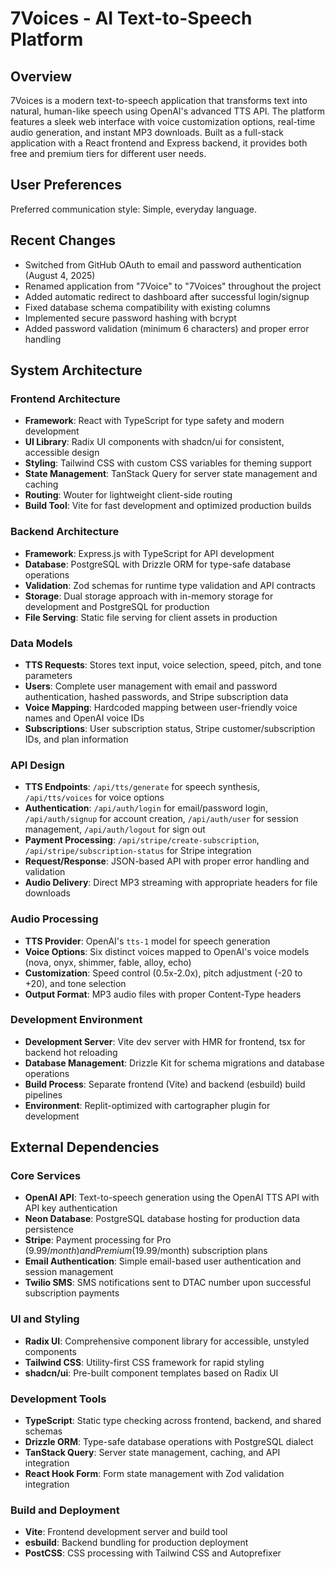 # 7Voices - AI Text-to-Speech Platform

## Overview

7Voices is a modern text-to-speech application that transforms text into natural, human-like speech using OpenAI's advanced TTS API. The platform features a sleek web interface with voice customization options, real-time audio generation, and instant MP3 downloads. Built as a full-stack application with a React frontend and Express backend, it provides both free and premium tiers for different user needs.

## User Preferences

Preferred communication style: Simple, everyday language.

## Recent Changes

- Switched from GitHub OAuth to email and password authentication (August 4, 2025)
- Renamed application from "7Voice" to "7Voices" throughout the project
- Added automatic redirect to dashboard after successful login/signup
- Fixed database schema compatibility with existing columns
- Implemented secure password hashing with bcrypt
- Added password validation (minimum 6 characters) and proper error handling

## System Architecture

### Frontend Architecture
- **Framework**: React with TypeScript for type safety and modern development
- **UI Library**: Radix UI components with shadcn/ui for consistent, accessible design
- **Styling**: Tailwind CSS with custom CSS variables for theming support
- **State Management**: TanStack Query for server state management and caching
- **Routing**: Wouter for lightweight client-side routing
- **Build Tool**: Vite for fast development and optimized production builds

### Backend Architecture
- **Framework**: Express.js with TypeScript for API development
- **Database**: PostgreSQL with Drizzle ORM for type-safe database operations
- **Validation**: Zod schemas for runtime type validation and API contracts
- **Storage**: Dual storage approach with in-memory storage for development and PostgreSQL for production
- **File Serving**: Static file serving for client assets in production

### Data Models
- **TTS Requests**: Stores text input, voice selection, speed, pitch, and tone parameters
- **Users**: Complete user management with email and password authentication, hashed passwords, and Stripe subscription data
- **Voice Mapping**: Hardcoded mapping between user-friendly voice names and OpenAI voice IDs
- **Subscriptions**: User subscription status, Stripe customer/subscription IDs, and plan information

### API Design
- **TTS Endpoints**: `/api/tts/generate` for speech synthesis, `/api/tts/voices` for voice options
- **Authentication**: `/api/auth/login` for email/password login, `/api/auth/signup` for account creation, `/api/auth/user` for session management, `/api/auth/logout` for sign out
- **Payment Processing**: `/api/stripe/create-subscription`, `/api/stripe/subscription-status` for Stripe integration
- **Request/Response**: JSON-based API with proper error handling and validation
- **Audio Delivery**: Direct MP3 streaming with appropriate headers for file downloads

### Audio Processing
- **TTS Provider**: OpenAI's `tts-1` model for speech generation
- **Voice Options**: Six distinct voices mapped to OpenAI's voice models (nova, onyx, shimmer, fable, alloy, echo)
- **Customization**: Speed control (0.5x-2.0x), pitch adjustment (-20 to +20), and tone selection
- **Output Format**: MP3 audio files with proper Content-Type headers

### Development Environment
- **Development Server**: Vite dev server with HMR for frontend, tsx for backend hot reloading
- **Database Management**: Drizzle Kit for schema migrations and database operations
- **Build Process**: Separate frontend (Vite) and backend (esbuild) build pipelines
- **Environment**: Replit-optimized with cartographer plugin for development

## External Dependencies

### Core Services
- **OpenAI API**: Text-to-speech generation using the OpenAI TTS API with API key authentication
- **Neon Database**: PostgreSQL database hosting for production data persistence
- **Stripe**: Payment processing for Pro ($9.99/month) and Premium ($19.99/month) subscription plans
- **Email Authentication**: Simple email-based user authentication and session management
- **Twilio SMS**: SMS notifications sent to DTAC number upon successful subscription payments

### UI and Styling
- **Radix UI**: Comprehensive component library for accessible, unstyled components
- **Tailwind CSS**: Utility-first CSS framework for rapid styling
- **shadcn/ui**: Pre-built component templates based on Radix UI

### Development Tools
- **TypeScript**: Static type checking across frontend, backend, and shared schemas
- **Drizzle ORM**: Type-safe database operations with PostgreSQL dialect
- **TanStack Query**: Server state management, caching, and API integration
- **React Hook Form**: Form state management with Zod validation integration

### Build and Deployment
- **Vite**: Frontend development server and build tool
- **esbuild**: Backend bundling for production deployment
- **PostCSS**: CSS processing with Tailwind CSS and Autoprefixer